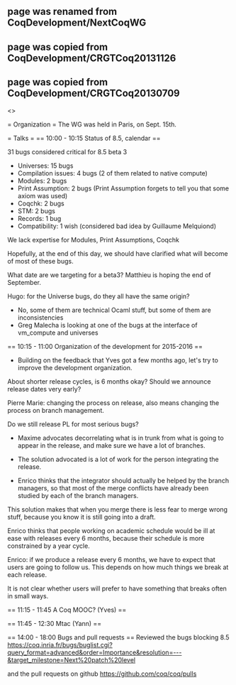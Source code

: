 ## page was renamed from CoqDevelopment/NextCoqWG
## page was copied from CoqDevelopment/CRGTCoq20131126
## page was copied from CoqDevelopment/CRGTCoq20130709
<<TableOfContents>>

= Organization =
The WG was held in Paris, on Sept. 15th.

= Talks =
== 10:00 - 10:15 Status of 8.5, calendar ==

31 bugs considered critical for 8.5 beta 3

  * Universes: 15 bugs
  * Compilation issues: 4 bugs (2 of them related to native compute)
  * Modules: 2 bugs
  * Print Assumption: 2 bugs (Print Assumption forgets to tell you that some axiom was used)
  * Coqchk: 2 bugs
  * STM: 2 bugs
  * Records: 1 bug
  * Compatibility: 1 wish (considered bad idea by Guillaume Melquiond)

We lack expertise for Modules, Print Assumptions, Coqchk

Hopefully, at the end of this day, we should have clarified what will become of most of these bugs.

What date are we targeting for a beta3?  Matthieu is hoping the end of September.

Hugo: for the Universe bugs, do they all have the same origin?
  * No, some of them are technical Ocaml stuff, but some of them are inconsistencies
  * Greg Malecha is looking at one of the bugs at the interface of vm_compute and universes

== 10:15 - 11:00 Organization of the development for 2015-2016 ==

- Building on the feedback that Yves got a few months ago, let's try to improve the development organization.

About shorter release cycles, is 6 months okay?  Should we announce release dates very early?

Pierre Marie: changing the process on release, also means changing the process on branch management.

Do we still release PL for most serious bugs?

- Maxime advocates decorrelating what is in trunk from what is going to appear in the release, and make sure we have a lot of branches.

- The solution advocated is a lot of work for the person integrating the release.

- Enrico thinks that the integrator should actually be helped by the branch managers, so that most of the merge conflicts have already been studied by each of the branch managers.

This solution makes that when you merge there is less fear to merge wrong stuff, because you know it is still going into a draft.

Enrico thinks that people working on academic schedule would be ill at ease with releases every 6 months, because their schedule is more constrained by a year cycle.

Enrico: if we produce a release every 6 months, we have to expect that users are going to follow us.  This depends on how much things we break at each release.
 
It is not clear whether users will prefer to have something that breaks often in small ways.

== 11:15 - 11:45 A Coq MOOC? (Yves) ==

== 11:45 - 12:30 Mtac (Yann) ==

== 14:00 - 18:00 Bugs and pull requests ==
Reviewed the bugs blocking 8.5
https://coq.inria.fr/bugs/buglist.cgi?query_format=advanced&order=Importance&resolution=---&target_milestone=Next%20patch%20level

and the pull requests on github
https://github.com/coq/coq/pulls
